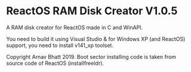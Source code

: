 # ReactOS RAM Disk Creator V1.0.5
A RAM disk creator for ReactOS made in C and WinAPI.

You need to build it using Visual Studio & for Windows XP (and ReactOS) support, you need to install v141_xp toolset.

Copyright Arnav Bhatt 2019. Boot sector installing code is taken from source code of ReactOS (installfreeldr).
 
